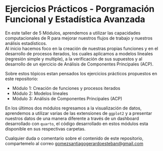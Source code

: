 # Ejercicios Prácticos - Porgramación Funcional y Estadística Avanzada

En este taller de 5 Módulos, aprendemos a utilizar las capacidades computacionales de R para mejorar nuestros flujos de trabajo y nuestros análisis estadísticos.  
Al inicio hacemos foco en la creación de nuestras propias funciones y en el desarrollo de procesos iterados, los cuales aplicamos a modelos lineales (regresión simple y multiple), a la verificación de sus supuestos y al desarrollo de un ejercicio de Análisis de Componentes Principales (ACP).

Sobre estos tópicos estan pensados los ejercicios prácticos propuestos en este repositorio:

- Módulo 1: Creación de funciones y procesos iterados
- Módulo 2: Modelos lineales
- Módulo 3: Análisis de Componentes Principales (ACP)

En los últimos dos módulos regresamos a la visualización de datos, aprendemos a utilizar varias de las extensiones de `ggplot2` y a presentar nuestros datos de una manera diferente a través de un dashboard desarrollado con `quarto`, el código desarrollado en estos módulos esta disponible en sus respectivas carpetas.

Cualquier duda o comentario sobre el contenido de este repositorio, compartemelo al correo <gomezsantiagogerardoesteban@gmail.com>

